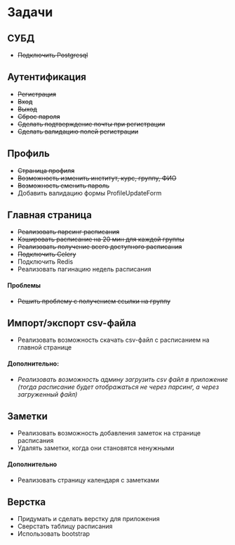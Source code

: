 # Задачи

## СУБД

* ~~Подключить Postgresql~~

## Аутентификация

* ~~Регистрация~~
* ~~Вход~~
* ~~Выход~~
* ~~Сброс пароля~~
* ~~Сделать подтверждение почты при регистрации~~
* ~~Сделать валидацию полей регистрации~~

## Профиль

* ~~Страница профиля~~
* ~~Возможность изменить институт, курс, группу, ФИО~~
* ~~Возможность сменить пароль~~
* Добавить валидацию формы ProfileUpdateForm

## Главная страница

* ~~Реализовать парсинг расписания~~
* ~~Кэшировать расписание на 20 мин для каждой группы~~
* ~~Реализовать получение всего доступного расписания~~
* ~~Подключить Celery~~
* Подключить Redis
* Реализовать пагинацию недель расписания

#### Проблемы

* ~~Решить проблему с получением ссылки на группу~~

## Импорт/экспорт csv-файла

* Реализовать возможность скачать csv-файл с расписанием на главной странице

#### Дополнительно:

* _Реализовать возможность админу загрузить csv файл в приложение (тогда расписание будет отображаться не через парсинг, а через загруженный файл)_

## Заметки

* Реализовать возможность добавления заметок на странице расписания
* Удалять заметки, когда они становятся ненужными

#### Дополнительно

* Реализовать страницу календаря с заметками

## Верстка

* Придумать и сделать верстку для приложения
* Сверстать таблицу расписания
* Использовать bootstrap

